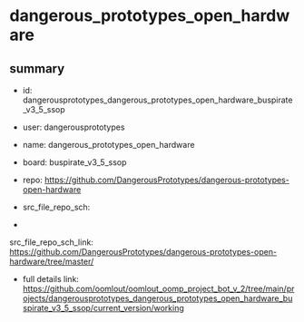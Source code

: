 # dangerous_prototypes_open_hardware
 
## summary 
* id: dangerousprototypes_dangerous_prototypes_open_hardware_buspirate_v3_5_ssop
* user: dangerousprototypes
* name: dangerous_prototypes_open_hardware
* board: buspirate_v3_5_ssop
* repo: https://github.com/DangerousPrototypes/dangerous-prototypes-open-hardware



* src_file_repo_sch: 
*
 src_file_repo_sch_link: https://github.com/DangerousPrototypes/dangerous-prototypes-open-hardware/tree/master/
* full details link: https://github.com/oomlout/oomlout_oomp_project_bot_v_2/tree/main/projects/dangerousprototypes_dangerous_prototypes_open_hardware_buspirate_v3_5_ssop/current_version/working  






